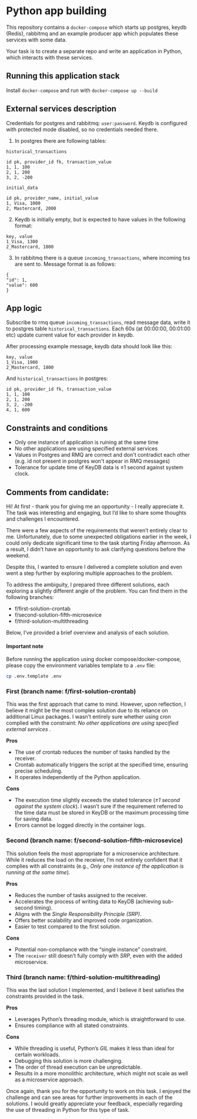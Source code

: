# Python app building

This repository contains a `docker-compose` which starts up postgres, keydb (Redis),
rabbitmq and an example producer app which populates these services with some data.

Your task is to create a separate repo and write an application in Python,
which interacts with these services.

## Running this application stack

Install `docker-compose` and run with `docker-compose up --build`

## External services description

Credentials for postgres and rabbitmq: `user:password`. Keydb is configured with
protected mode disabled, so no credentials needed there.

1. In postgres there are following tables:

```
historical_transactions

id pk, provider_id fk, transaction_value
1, 1, 100
2, 1, 200
3, 2, -200

initial_data

id pk, provider_name, initial_value
1, Visa, 1000
2, Mastercard, 2000
```

2. Keydb is initially empty, but is expected to have values in the following format:

```
key, value
1_Visa, 1300
2_Mastercard, 1800
```

3. In rabbitmq there is a queue `incoming_transactions`, where incoming txs are sent to. Message format is as follows:

```
{
"id": 1,
"value": 600
}
```

## App logic

Subscribe to rmq queue `incoming_transactions`, read message data, write it to postgres table `historical_transactions`. Each 60s (at 00:00:00, 00:01:00 etc) update current value for each provider in keydb.

After processing example message, keydb data should look like this:

```
key, value
1_Visa, 1900
2_Mastercard, 1800
```

And `historical_transactions` in postgres:

```
id pk, provider_id fk, transaction_value
1, 1, 100
2, 1, 200
3, 2, -200
4, 1, 600
```

## Constraints and conditions

- Only one instance of application is ruining at the same time
- No other applications are using specified external services
- Values in Postgres and RMQ are correct and don't contradict each other (e.g. id not present in postgres won't appear in RMQ messages)
- Tolerance for update time of KeyDB data is ±1 second against system clock.

## Comments from candidate:

Hi! At first - thank you for giving me an opportunity - I really appreciate it. The task was interesting and engaging, but I’d like to share some thoughts and challenges I encountered.

There were a few aspects of the requirements that weren’t entirely clear to me. Unfortunately, due to some unexpected obligations earlier in the week, I could only dedicate significant time to the task starting Friday afternoon. As a result, I didn’t have an opportunity to ask clarifying questions before the weekend.

Despite this, I wanted to ensure I delivered a complete solution and even went a step further by exploring multiple approaches to the problem.

To address the ambiguity, I prepared three different solutions, each exploring a slightly different angle of the problem. You can find them in the following branches:

- f/first-solution-crontab
- f/second-solution-fifth-microsevice
- f/third-solution-multithreading

Below, I’ve provided a brief overview and analysis of each solution.

#### Important note
Before running the application using docker compose/docker-compose, please copy the environment variables template to a `.env` file:

```bash
cp .env.template .env
```

### First (branch name: f/first-solution-crontab)

This was the first approach that came to mind. However, upon reflection, I believe it might be the most complex solution due to its reliance on additional Linux packages. I wasn’t entirely sure whether using cron complied with the constraint: *No other applications are using specified external services* .

**Pros**

- The use of crontab reduces the number of tasks handled by the receiver.
- Crontab automatically triggers the script at the specified time, ensuring precise scheduling.
- It operates independently of the Python application.

**Cons**

- The execution time slightly exceeds the stated tolerance (*±1 second against the system clock*). I wasn’t sure if the requirement referred to the time data must be stored in KeyDB or the maximum processing time for saving data.
- Errors cannot be logged directly in the container logs.

### Second (branch name: f/second-solution-fifth-microsevice)

This solution feels the most appropriate for a microservice architecture. While it reduces the load on the receiver, I’m not entirely confident that it complies with all constraints (e.g., *Only one instance of the application is running at the same time*).

**Pros**

- Reduces the number of tasks assigned to the receiver.
- Accelerates the process of writing data to KeyDB (achieving sub-second timing).
- Aligns with the *Single Responsibility Principle (SRP)*.
- Offers better scalability and improved code organization.
- Easier to test compared to the first solution.

**Cons**

- Potential non-compliance with the “single instance” constraint.
- The `receiver` still doesn’t fully comply with *SRP*, even with the added microservice.

### Third (branch name: f/third-solution-multithreading)

This was the last solution I implemented, and I believe it best satisfies the constraints provided in the task.

**Pros**

- Leverages Python’s threading module, which is straightforward to use.
- Ensures compliance with all stated constraints.

**Cons**

- While threading is useful, Python’s *GIL* makes it less than ideal for certain workloads.
- Debugging this solution is more challenging.
- The order of thread execution can be unpredictable.
- Results in a more monolithic architecture, which might not scale as well as a microservice approach.

Once again, thank you for the opportunity to work on this task. I enjoyed the challenge and can see areas for further improvements in each of the solutions. I would greatly appreciate your feedback, especially regarding the use of threading in Python for this type of task.
